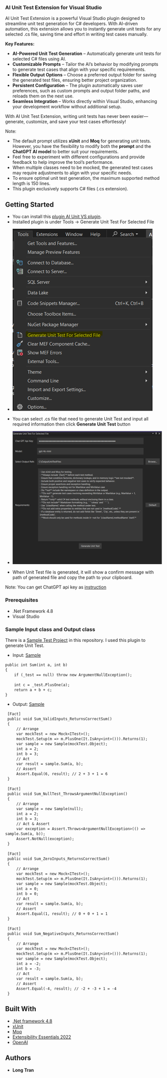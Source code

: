 ### AI Unit Test Extension for Visual Studio
AI Unit Test Extension is a powerful Visual Studio plugin designed to streamline unit test generation for C# developers. With AI-driven automation, this extension allows you to instantly generate unit tests for any selected .cs file, saving time and effort in writing test cases manually.

**Key Features:**
* **AI-Powered Unit Test Generation** – Automatically generate unit tests for selected C# files using AI.
* **Customizable Prompts** – Tailor the AI’s behavior by modifying prompts to generate test cases that align with your specific requirements.
* **Flexible Output Options** – Choose a preferred output folder for saving the generated test files, ensuring better project organization.
* **Persistent Configuration** – The plugin automatically saves user preferences, such as custom prompts and output folder paths, and reloads them on the next use.
* **Seamless Integration** – Works directly within Visual Studio, enhancing your development workflow without additional setup.

With AI Unit Test Extension, writing unit tests has never been easier—generate, customize, and save your test cases effortlessly!

Note: 
- The default prompt utilizes **xUnit** and **Moq** for generating unit tests. However, you have the flexibility to modify both the **prompt** and the **ChatGPT AI model** to better suit your requirements.
- Feel free to experiment with different configurations and provide feedback to help improve the tool’s performance.
- When multiple classes need to be mocked, the generated test cases may require adjustments to align with your specific needs.
- To ensure optimal unit test generation, the maximum supported method length is 150 lines.
- This plugin exclusively supports C# files (.cs extension).
   
## Getting Started

* You can install this [plugin AI Unit VS plugin](https://github.com/longthb3112/AIUnitTestVisualStudio/blob/main/AIUnittestExtension.vsix). 
* Installed plugin is under Tools -> Generate Unit Test For Selected File
- ![Menu](https://github.com/longthb3112/AIUnitTestVisualStudio/blob/main/Plugin-Menu.png)
* You can select .cs file that need to generate Unit Test and input all required information then click **Generate Unit Test** button
- ![UI](https://github.com/longthb3112/AIUnitTestVisualStudio/blob/main/Plugin_View.png)
* When Unit Test file is generated, it will show a confirm message with path of generated file and copy the path to your clipboard.

Note: You can get ChatGPT api key as [instruction](https://www.merge.dev/blog/chatgpt-api-key)
### Prerequisites

* .Net Framework 4.8
* Visual Studio


### Sample Input class and Output class
There is a [Sample Test Project](https://github.com/longthb3112/AIUnitTestVisualStudio/tree/main/AIUnittestExtension/SampleTestProject) in this repository.
I used this plugin to generate Unit Test.
- Input: [Sample](https://github.com/longthb3112/AIUnitTestVisualStudio/blob/main/AIUnittestExtension/SampleTestProject/Sample.cs)
```
public int Sum(int a, int b)
{
    if (_test == null) throw new ArgumentNullException();

    int c = _test.PlusOne(a);
    return a + b + c;
}
```
- Output: [Sample](https://github.com/longthb3112/AIUnitTestVisualStudio/blob/main/AIUnittestExtension/SampleTestProject/SampleTest.cs)
```
 [Fact]
 public void Sum_ValidInputs_ReturnsCorrectSum()
 {
     // Arrange
     var mockTest = new Mock<ITest>();
     mockTest.Setup(m => m.PlusOne(It.IsAny<int>())).Returns(1);
     var sample = new Sample(mockTest.Object);
     int a = 2;
     int b = 3;
     // Act
     var result = sample.Sum(a, b);
     // Assert
     Assert.Equal(6, result); // 2 + 3 + 1 = 6
 }

 [Fact]
 public void Sum_NullTest_ThrowsArgumentNullException()
 {
     // Arrange
     var sample = new Sample(null);
     int a = 2;
     int b = 3;
     // Act & Assert
     var exception = Assert.Throws<ArgumentNullException>(() => sample.Sum(a, b));
     Assert.NotNull(exception);
 }

 [Fact]
 public void Sum_ZeroInputs_ReturnsCorrectSum()
 {
     // Arrange
     var mockTest = new Mock<ITest>();
     mockTest.Setup(m => m.PlusOne(It.IsAny<int>())).Returns(1);
     var sample = new Sample(mockTest.Object);
     int a = 0;
     int b = 0;
     // Act
     var result = sample.Sum(a, b);
     // Assert
     Assert.Equal(1, result); // 0 + 0 + 1 = 1
 }

 [Fact]
 public void Sum_NegativeInputs_ReturnsCorrectSum()
 {
     // Arrange
     var mockTest = new Mock<ITest>();
     mockTest.Setup(m => m.PlusOne(It.IsAny<int>())).Returns(1);
     var sample = new Sample(mockTest.Object);
     int a = -2;
     int b = -3;
     // Act
     var result = sample.Sum(a, b);
     // Assert
     Assert.Equal(-4, result); // -2 + -3 + 1 = -4
 }
```
  
## Built With

* [.Net framework 4.8](https://dotnet.microsoft.com/en-us/download/dotnet-framework/net48)
* [xUnit](https://xunit.net/)
* [Moq](https://github.com/moq)
* [Extensibility Essentials 2022](https://marketplace.visualstudio.com/items?itemName=MadsKristensen.ExtensibilityEssentials2022)
* [OpenAI](https://platform.openai.com/docs/overview)

## Authors

* **Long Tran**

